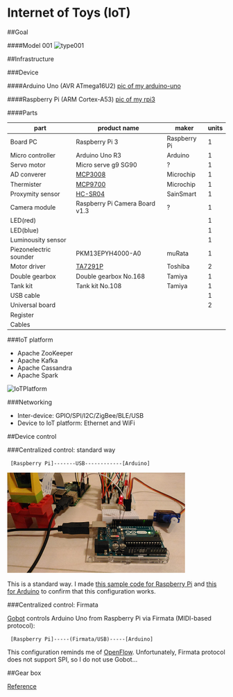 # Internet of Toys (IoT)

##Goal

####Model 001
![type001](https://docs.google.com/drawings/d/1EXrgaz9V5ETb_SwbJseOQWrdF1Rf3bmqhidnRHBVv6E/pub?w=960&h=600)

##Infrastructure

###Device

####Arduino Uno (AVR ATmega16U2)
[pic of my arduino-uno](./doc/arduino-uno.png)

####Raspberry Pi (ARM Cortex-A53)
[pic of my rpi3](./doc/rpi3.png)

####Parts

|part                  |product name                   |maker        |units    |
|----------------------|-------------------------------|-------------|---------|
|Board PC              |Raspberry Pi 3                 |Raspberry Pi |1        |
|Micro controller      |Arduino Uno R3                 |Arduino      |1        |
|Servo motor           |Micro serve g9 SG90            |?            |1        |
|AD converer           |[MCP3008](http://ww1.microchip.com/downloads/en/DeviceDoc/21295C.pdf)                        |Microchip    |1        |
|Thermister            |[MCP9700](http://ww1.microchip.com/downloads/en/DeviceDoc/21942e.pdf)                        |Microchip    |1        |
|Proxymity sensor      |[HC-SR04](http://www.micropik.com/PDF/HCSR04.pdf)                        |SainSmart    |1        |
|Camera module         |Raspberry Pi Camera Board v1.3 |?            |1        |
|LED(red)              |                               |             |1        |
|LED(blue)             |                               |             |1        |
|Luminousity sensor    |                               |             |1        |
|Piezonelectric sounder|PKM13EPYH4000-A0               |muRata       |1        |
|Motor driver          |[TA7291P](http://www.promelec.ru/pdf/ta7291p.pdf)|Toshiba      |2        |
|Double gearbox        |Double gearbox No.168          |Tamiya       |1        |
|Tank kit              |Tank kit No.108                |Tamiya       |1        |
|USB cable             |                               |             |1        |
|Universal board       |                               |             |2        |
|Register              |                               |             |         |
|Cables                |                               |             |         |

###IoT platform

- Apache ZooKeeper
- Apache Kafka
- Apache Cassandra
- Apache Spark

![IoTPlatform](https://docs.google.com/drawings/d/14bmvJhQgG_oQu2N0SiiUWonsNiNL7f1yPZ_jepIAEMU/pub?w=960&h=411)

###Networking

- Inter-device: GPIO/SPI/I2C/ZigBee/BLE/USB
- Device to IoT platform: Ethernet and WiFi

##Device control

###Centralized control: standard way

```
 [Raspberry Pi]-------USB------------[Arduino]
```

![arduino-rpi](./doc/arduino-rpi.png)

This is a standard way. I made [this sample code for Raspberry Pi](./misc/arduino/serial.go) and [this for Arduino](./misc/arduino/sketch_led_blink.ino) to confirm that this configuration works.

###Centralized control: Firmata

[Gobot](https://gobot.io/) controls Arduino Uno from Raspberry Pi via Firmata (MIDI-based protocol):

```
 [Raspberry Pi]-----(Firmata/USB)-----[Arduino]

```

This configuration reminds me of [OpenFlow](https://en.wikipedia.org/wiki/OpenFlow). Unfortunately, Firmata protocol does not support SPI, so I do not use Gobot...

##Gear box

[Reference](http://www.marutsu.co.jp/contents/shop/marutsu/mame/81.html)
